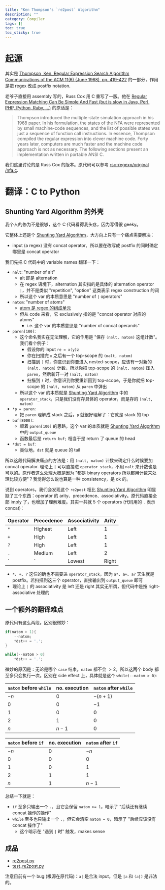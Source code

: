 ```yaml
---
title: "Ken Thompson's `re2post` Algorithm"
description: ""
category: Compiler
tags: []
toc: true
toc_sticky: true
---
```


# 起源

其实是 [Thompson, Ken. Regular Expression Search Algorithm Communications of the ACM 11(6) (June 1968), pp. 419-422](https://dl.acm.org/doi/10.1145/363347.363387) 的一部分，作用是把 regex 改成 postfix notation.

老爷子直接用 assembly 写的，Russ Cox 用 C 重写了一版。他在 [Regular Expression Matching Can Be Simple And Fast (but is slow in Java, Perl, PHP, Python, Ruby, ...)](https://swtch.com/~rsc/regexp/regexp1.html) 的原话是：

> Thompson introduced the multiple-state simulation approach in his 1968 paper. In his formulation, the states of the NFA were represented by small machine-code sequences, and the list of possible states was just a sequence of function call instructions. In essence, Thompson compiled the regular expression into clever machine code. Forty years later, computers are much faster and the machine code approach is not as necessary. The following sections present an implementation written in portable ANSI C.

我们这里讨论的是 Russ Cox 的版本。原代码可以参考 [rsc-regexp/original
/nfa.c](https://github.com/BurntSushi/rsc-regexp/blob/master/original/nfa.c).

# 翻译：C to Python

## Shunting Yard Algorithm 的外壳

我个人的修为不是很够，这个 C 代码看得我头疼，因为写得很 geeky。

它整体上还是个 [Shunting Yard Algorithm](/compiler/2025/03/20/shunting-yard-algorithm)，大方向上只有一个痛点需要解决：

- input (a regex) 没有 concat operator，所以要在改写成 postfix 的同时确定哪里是 concat operator

我们先把 C 代码中的 variable names 翻译一下：

- `nalt`: "number of alt"
    - alt 即是 alternation
    - 在 regex 语境下，alternation 其实指的是具体的 alternation operator `|`，并不是类似 "repetition", "option" 这类表示 regex construction 的词
    - 所以这个 var 的本质意思是 "number of `|` operators"
- `natom`: "number of atoms"
    - [atom 是 regex 的组成单元](https://en.wikipedia.org/wiki/Regular_expression#Syntax)
    - 但从 code 来看，它 exclusively 指的是 "concat operator 对应的 atoms"
        - i.e. 这个 var 的本质意思是 "number of concat operands"
- `paren[100]`:
    - 这个命名我实在无法理解，它的作用是 "保存 `(nalt, natom)` 这组计数"。我们看个例子：
        - 假设你的 input `re = x(y)z`
        - 你在扫描完 `x` 之后有一个 top-scope 的 `(nalt, natom)`
        - 扫描到 `(` 时，你意识到你要进入 nested-scope，应该有一对新的 `(nalt, natom)` 计数，所以你把 top-scope 的 `(nalt, natom)` 压入 `paren`，然后新开一对 `(nalt, natom)`
        - 扫描到 `)` 时，你意识到你要重新回到 top-scope，于是你就把 top-scope 的 `(nalt, natom)` 从 `paren` 中弹出
    - 所以这个 var 的本质就是 [Shunting Yard Algorithm](/compiler/2025/03/20/shunting-yard-algorithm) 中的 `operator_stack`，只是我们没有存具体的 operator，而是存的 `(nalt, natom)`
- `*p = paren`:
    - 把 `paren` 理解成 stack 之后，`p` 就很好理解了：它就是 stack 的 top
- `buf[8000]`:
    - 顺着 `paren[100]` 的思路，这个 var 的本质就是 [Shunting Yard Algorithm](/compiler/2025/03/20/shunting-yard-algorithm) 中的 `output_queue`
    - 函数最后是 `return buf;` 相当于是 return 了 queue 的 head
- `*dst = buf`:
    - 类似地，`dst` 就是 queue 的 tail

所以这段代码解决痛点的方法是：用 `(nalt, natom)` 计数来确定什么时候要加 concat operator. 理论上 `|` 可以直接进 `operator_stack`，不用 `nalt` 来计数也是可以的。原作者这么处理大概是因为 "都是 binary operators 所以都用计数来处理比较方便"？我觉得怎么说也算是一种 consistency，是 ok 的。

说到 operators，我们会发现这个 `re2post` 相比 [Shunting Yard Algorithm](/compiler/2025/03/20/shunting-yard-algorithm) 明显缺了三个东西：operator 的 arity、precedence、associativity。原代码直接全部 imply 了，也增加了理解难度。其实一共就 5 个 operators (代码用的 `.` 表示 concat)：

| Operator  | Precedence | Associativity | Arity |
|-----------|------------|---------------|-------|
| `*`       | Highest    | Left          | 1     |
| `+`       | High       | Left          | 1     |
| `?`       | High       | Left          | 1     |
| `.`       | Medium     | Left          | 2     |
| `|`       | Lowest     | Right         | 2     |

- `*`、`+`、`?` 这仨的确也不需要进 `operator_stack`，因为 `a*`、`a+`、`a?` 天生就是 postfix。若扫描到这三个 operator，直接输出到 `output_queue` 即可
- 理论上 `|` 的 associativity 是 left 还是 right 其实无所谓，但代码中是按 right-associative 处理的

## 一个额外的翻译难点

原代码有这么两段，区别很微妙：

```c
if(natom > 1){
    --natom;
    *dst++ = '.';
}
```

```c
while(--natom > 0)
	*dst++ = '.';
```

微妙的原因是：无论是哪个 `case` 结束，`natom` 都不会 $> 2$，所以这两个 body 都至多只会执行一次。区别在 side effect 上，具体就是这个 `while(--natom > 0)`:

| `natom` before `while`   | no. execution | `natom` after `while` |
|-----------|------------|---------------|
| $-n$       | $0$    | $-(n+1)$          |
| $0$       | $0$       | $-1$         |
| $1$       | $0$       | $0$          |
| $2$       | $1$     | $0$          |
| $n$       | $n-1$    | $0$          |

| `natom` before `if`   | no. execution | `natom` after `if` |
|-----------|------------|---------------|
| $-n$       | $0$    | $-n$          |
| $0$       | $0$       | $0$         |
| $1$       | $0$       | $1$          |
| $2$       | $1$     | $1$          |
| $n$       | $1$    | $n-1$          |

总结一下就是：

- `if` 至多只输出一个 `.`，且它会保留 `natom >= 1`，暗示了 "后续还有继续 concat 操作的操作"
- `while` 至多也只输出一个 `.`，但它会清空 `natom = 0`，暗示了 "后续应该没有 concat 操作了"
    - 这个暗示在 "遇到 `|` 时" 触发，makes sense

## 成品

- [re2post.py](https://github.com/erikyao/regexp_demo/blob/main/src/re2post.py)
- [test_re2post.py](https://github.com/erikyao/regexp_demo/blob/main/tests/test_re2post.py)

注意目前有一个 bug (根源在原代码)：`a|` 是合法 input，但是 `|a` 和 `(a|)` 是非法的。